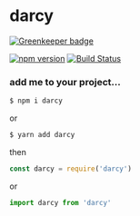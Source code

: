 # darcy

[![Greenkeeper badge](https://badges.greenkeeper.io/darcyclarke/darcy.svg)](https://greenkeeper.io/)

[![npm version](https://badge.fury.io/js/darcy.svg)](https://badge.fury.io/js/darcy) [![Build Status](https://travis-ci.org/darcyclarke/darcy.svg?branch=master)](https://travis-ci.org/darcyclarke/darcy)

### add me to your project...

```bash
$ npm i darcy
```

or

```bash
$ yarn add darcy
```

then

```js
const darcy = require('darcy')
```

or

```js
import darcy from 'darcy'
```
